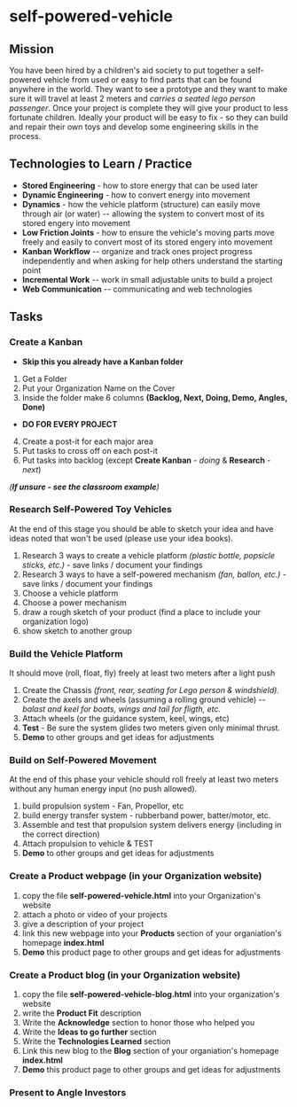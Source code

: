 # self-powered-vehicle

## Mission
You have been hired by a children's aid society to put together a self-powered vehicle from used or easy to find parts that can be found anywhere in the world. They want to see a prototype and they want to make sure it will travel at least 2 meters and *carries a seated lego person passenger*. Once your project is complete they will give your product to less fortunate children.  Ideally your product will be easy to fix - so they can build and repair their own toys and develop some engineering skills in the process.

## Technologies to Learn / Practice
* **Stored Engineering** - how to store energy that can be used later
* **Dynamic Engineering** - how to convert energy into movement
* **Dynamics** - how the vehicle platform (structure) can easily move through air (or water) -- allowing the system to convert most of its stored engery into movement
* **Low Friction Joints** - how to ensure the vehicle's moving parts move freely and easily to convert most of its stored engery into movement
* **Kanban Workflow** -- organize and track ones project progress independently and when asking for help others understand the starting point
* **Incremental Work** -- work in small adjustable units to build a project
* **Web Communication** -- communicating and web technologies

## Tasks

### Create a Kanban
* **Skip this you already have a Kanban folder**
 1. Get a Folder
 2. Put your Organization Name on the Cover
 3. Inside the folder make 6 columns **(Backlog, Next, Doing, Demo, Angles, Done)**
  
* **DO FOR EVERY PROJECT**
 4. Create a post-it for each major area
 5. Put tasks to cross off on each post-it
 6. Put tasks into backlog (except **Create Kanban** - *doing* & **Research** - *next*)

*(**If unsure - see the classroom example**)*

### Research Self-Powered Toy Vehicles
At the end of this stage you should be able to sketch your idea and have ideas noted that won't be used (please use your idea books).

1. Research 3 ways to create a vehicle platform *(plastic bottle, popsicle sticks, etc.)* - save links / document your findings
2. Research 3 ways to have a self-powered mechanism *(fan, ballon, etc.)* - save links / document your findings
3. Choose a vehicle platform
4. Choose a power mechanism
5. draw a rough sketch of your product (find a place to include your organization logo)
6. show sketch to another group

### Build the Vehicle Platform
It should move (roll, float, fly) freely at least two meters after a light push

1. Create the Chassis *(front, rear, seating for Lego person & windshield)*.
2. Create the axels and wheels (assuming a rolling ground vehicle) -- *balast and keel for boats, wings and tail for fligth, etc.*
3. Attach wheels (or the guidance system, keel, wings, etc)
4. **Test** - Be sure the system glides two meters given only minimal thrust.
5. **Demo** to other groups and get ideas for adjustments

### Build on Self-Powered Movement
At the end of this phase your vehicle should roll freely at least two meters without any human energy input (no push allowed).

1. build propulsion system - Fan, Propellor, etc
2. build energy transfer system - rubberband power, batter/motor, etc.
3. Assemble and test that propulsion system delivers energy (including in the correct direction)
4. Attach propulsion to vehicle & TEST
5. **Demo** to other groups and get ideas for adjustments

### Create a Product webpage (in your Organization website)
1. copy the file **self-powered-vehicle.html** into your Organization's website
2. attach a photo or video of your projects
3. give a description of your project
4. link this new webpage into your **Products** section of your organiation's homepage **index.html**
5. **Demo** this product page to other groups and get ideas for adjustments

### Create a Product blog (in your Organization website)
1. copy the file **self-powered-vehicle-blog.html** into your organization's website
2. write the **Product Fit** description
3. Write the **Acknowledge** section to honor those who helped you
4. Write the **Ideas to go further** section
5. Write the **Technologies Learned** section
6. Link this new blog to the **Blog** section of your organiation's homepage **index.html**
7. **Demo** this product page to other groups and get ideas for adjustments

### Present to Angle Investors

